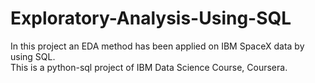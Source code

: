 # Exploratory-Analysis-Using-SQL
In this project an EDA method has been applied on IBM SpaceX data by using SQL. <br/>
This is a python-sql project of IBM Data Science Course, Coursera. 
